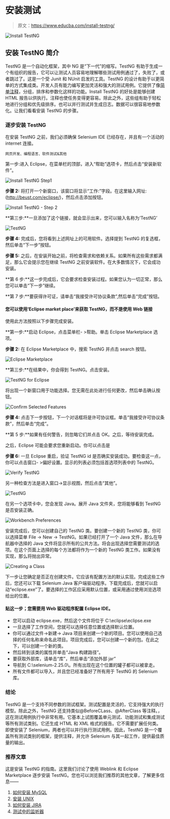 # 安装测试

> 原文：<https://www.educba.com/install-testng/>

![Install TestNG](img/1c52970ae98de4b5edb1c41a9453a76d.png)



## 安装 TestNG 简介

TestNG 是一个自动化框架，其中 NG 是“下一代”的缩写。TestNG 有助于生成一个有组织的报告，它可以让测试人员容易地理解哪些测试用例通过了，失败了，或者跳过了。这是一个受 Junit 和 NUnit 启发的工具。TestNG 的设计有助于以更简单的方式集成类。开发人员有能力编写更加灵活和强大的测试用例。它提供了像[简单注释](https://www.educba.com/testng-annotations/)，分组，排序和参数化这样的功能。Install TestNG 的好处是能够创建 HTML 报告以供执行。注释也使任务变得更容易。除此之外，这些组有助于轻松地进行分组和优先级排序。也可以并行测试并生成日志。数据可以很容易地参数化。让我们看看安装 TestNG 的步骤。

### 逐步安装 TestNG

在安装 TestNG 之前，我们必须确保 Selenium IDE 已经存在，并且有一个活动的 internet 连接。

<small>网页开发、编程语言、软件测试&其他</small>

第一步:进入 Eclipse，在菜单栏的顶部，进入“帮助”选项卡，然后点击“安装新软件”。

![Install TestNG Step1](img/d3eb9108371e506125f0936940040f8a.png)



**步骤 2:** 将打开一个新窗口，该窗口将显示“工作:”字段。在这里输入网址:(http://beust.com/eclipse/)，然后点击添加按钮。

![Install TestNG - Step 2](img/2987206d5997a199e912c84117bd96bf.png)



**第三步:**一旦添加了这个链接，就会显示出来，您可以输入名称为‘TestNG’

![TestNG](img/2c5cfe7ef89bc13521a9af8540c5bdfe.png)



**步骤 4:** 完成后，您将看到上述网址上的可用软件。选择提到 TestNG 的复选框，然后单击“下一步”按钮。

**步骤 5:** 之后，在安装开始之前，将检查需求和依赖关系。如果所有这些需求都满足，那么它会提示您在继续 TestNG 之前安装软件。在大多数情况下，它会成功安装。

**第 6 步:**这一步完成后，它会要求检查安装过程。如果您认为一切正常，那么您可以单击“下一步”继续。

**第 7 步:**要获得许可证，请单击“我接受许可协议条款”,然后单击“完成”按钮。

#### 您可以使用‘Eclipse market place’来获取 TestNG，而不是使用 Web 链接

使用此方法按照以下步骤完成安装。

**第一步:**启动 Eclipse，点击菜单栏- >帮助。单击 Eclipse Marketplace 选项。

**步骤 2:** 在 Eclipse Marketplace 中，搜索 TestNG 并点击 search 按钮。

![Eclipse Marketplace](img/14d6f589e90726ed9cfb30df954097df.png)



**第三步:**在结果中，你会得到 TestNG。点击安装。

![TestNG for Eclipse ](img/f94873e4c4c76230d2e9d67fcf479a47.png)



将出现一个新窗口用于功能选择。您无需在此处进行任何更改，然后单击确认按钮。

![Confirm Selected Features](img/75eeaf38365649fd9abeff5482e9c534.png)



**步骤 4:** 点击下一步按钮，下一个对话框将是许可协议框。单击“我接受许可协议条款”，然后单击“完成”。

**第 5 步:**如果有任何警告，则忽略它们并点击 OK。之后，等待安装完成。

之后，Eclipse 可能会要求您重新启动。你可以点击是

**步骤 6:** 一旦 Eclipse 重启，验证 TestNG id 是否确实安装成功。要检查这一点，你可以点击窗口- >偏好设置。显示的列表必须包括首选项列表中的 TestNG。

![Verify TestNG](img/032cb88c19d3aa17a26166e8818df5fa.png)



另一种检查方法是进入窗口->显示视图，然后点击“其他”。

![TestNG ](img/474ce0d66af755a7a2c88cc720c55723.png)



在另一个选项卡中，您会发现 Java。展开 Java 文件夹，您将能够看到 TestNG 是否安装正确。

![Workbench Preferences ](img/6122dfce41d68c85ca2a1877ef02e924.png)



安装完成后，您可以创建自己的 TestNG 类。要创建一个新的 TestNG 类，你可以选择菜单 File -> New -> TestNG。如果已经打开了一个 Java 文件，那么在导航器中选择的 Java 文件将显示所有的公共方法。将会出现选择您需要测试的选项。在这个页面上选择的每个方法都将作为一个新的 TestNG 类工作。如果没有实现，那么将抛出异常。

![Creating a Class](img/1d8496a213f78a58762f3b6badc2f74c.png)



下一步让您确定是否正在创建文件。它应该有配置方法的默认实现。完成这些工作后，您还可以下载 Selenium Java 客户端驱动程序。下载完成后，您就可以启动“eclipse.exe”了。要选择的工作区应采用默认位置，或采用通过使用浏览选项给出的位置。

#### 贴这一步；您需要用 Web 驱动程序配置 Eclipse IDE。

*   您可以启动 eclipse.exe，然后这个文件将位于 C:\eclipse\eclipse.exe
*   一旦选择了工作空间，您就可以选择任意位置或选择默认位置。
*   你可以通过文件->新建-> Java 项目来创建一个新的项目。您可以使用自己选择的任何名称来命名此项目。项目完成后，您可以创建一个新的包。在此之下，可以创建一个新的类。
*   然后转到该类的属性并单击“Java 构建路径”。
*   要获取外部库，请单击“库”，然后单击“添加外部 jar”
*   导航到 C:\selenium-2.25.0\。所有出现在这个位置的罐子都可以被拿走。
*   所有文件都可以导入，并且您已经准备好了所有用于 TestNG 的 Selenium 库。

### 结论

TestNG 是一个支持不同参数的测试框架。测试配置是灵活的，它支持强大的执行模型。除此之外，TestNG 还支持类似@BeforeCLass、@AfterClass 等注释。，这在测试用例执行中非常有用。它基本上试图覆盖单元测试、功能测试和集成测试等所有测试类别。它还生成 HTML 和 XML 格式的报告。它不需要扩展任何类。即使安装了 Selenium，两者也可以并行执行测试用例。因此，TestNG 是一个覆盖所有测试类别的框架，提供注释，并允许 Selenium 与其一起工作，提供最佳质量的输出。

### 推荐文章

这是安装 TestNG 的指南。这里我们讨论了使用 Weblink 和 Eclipse Marketplace 逐步安装 TestNG。您也可以浏览我们推荐的其他文章，了解更多信息——

1.  [如何安装 MySQL](https://www.educba.com/install-mysql/)
2.  [安装 UNIX](https://www.educba.com/install-unix/)
3.  [如何安装 JIRA](https://www.educba.com/install-jira/)
4.  [测试中的监听器](https://www.educba.com/listeners-in-testng/)






